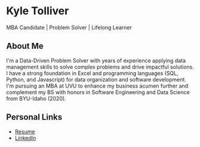 # Kyle Tolliver

MBA Candidate | Problem Solver | Lifelong Learner

## About Me

I'm a Data-Driven Problem Solver with years of experience applying data management skills to solve complex problems and drive impactful solutions. I have a strong foundation in Excel and programming languages (SQL, Python, and Javascript) for data organization and software development. I'm pursuing an MBA at UVU to enhance my business acumen further and complement my BS with honors in Software Engineering and Data Science from BYU-Idaho (2020).

## Personal Links

<!-- - [Portfolio](https://ktolliver.org) -->
- [Resume](https://resume.ktolliver.org/)
- [LinkedIn](https://www.linkedin.com/in/kctolli/)

<!-- 
# 👋 Hi, I'm kctolli

## About Me
I'm a passionate software developer with a love for solving complex problems and building innovative solutions. I have experience in various programming languages and frameworks, and I enjoy learning new technologies and improving my skills.

## Skills
- **Languages**: Python, JavaScript, TypeScript, Java, C++
- **Frameworks**: React, Node.js, Express, Spring Boot
- **Tools & Platforms**: Git, Docker, Kubernetes, AWS, Jenkins
- **Databases**: MySQL, PostgreSQL, MongoDB

## Projects
### Project 1: [Awesome Project](https://github.com/kctolli/awesome-project)
A brief description of the project, its purpose, and the technologies used.

### Project 2: [Another Cool Project](https://github.com/kctolli/another-cool-project)
A brief description of the project, its purpose, and the technologies used.

## GitHub Stats
![kctolli's GitHub stats](https://github-readme-stats.vercel.app/api?username=kctolli&show_icons=true&theme=radical)

![](https://mygithubstatsapi-kctolli.vercel.app/api?username=kctolli&show_icons=true&count_private=true&rank_icon=github)

![](https://mygithubstatsapi-kctolli.vercel.app/api/top-langs/?username=kctolli&layout=compact&count_private=true)

![GitHub Streak](https://streak-stats.demolab.com?user=kctolli&exclude_days=Sun%2CSat)
![GitHub Streak](https://streak-stats.demolab.com?user=kctolli&mode=weekly&exclude_days=Sun%2CSat&hide_total_contributions=true)


## Contact Me
- **Email**: [kctolli@example.com](mailto:kctolli@example.com)
- **LinkedIn**: [kctolli](https://www.linkedin.com/in/kctolli)
- **Twitter**: [@kctolli](https://twitter.com/kctolli)

Feel free to reach out if you'd like to collaborate on a project or just want to chat about technology!

-->
